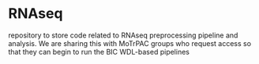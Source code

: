 # RNAseq
repository to store code related to RNAseq preprocessing pipeline and analysis.  We are sharing this with MoTrPAC groups who request access so that they can begin to run the BIC WDL-based pipelines
